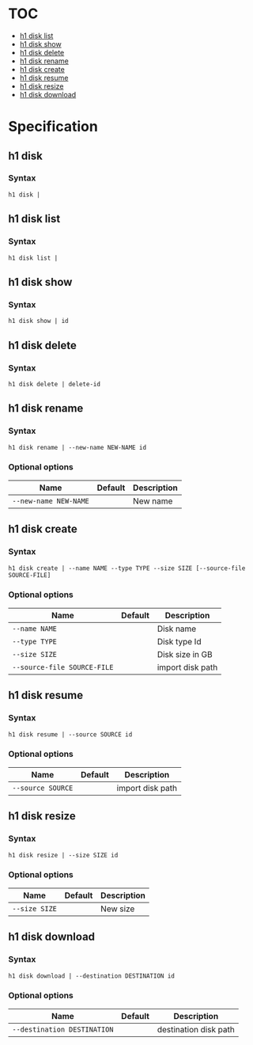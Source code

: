 # TOC

* [h1 disk list](#h1-disk-list)
* [h1 disk show](#h1-disk-show)
* [h1 disk delete](#h1-disk-delete)
* [h1 disk rename](#h1-disk-rename)
* [h1 disk create](#h1-disk-create)
* [h1 disk resume](#h1-disk-resume)
* [h1 disk resize](#h1-disk-resize)
* [h1 disk download](#h1-disk-download)


# Specification

## h1 disk

### Syntax

```h1 disk | ```

## h1 disk list

### Syntax

```h1 disk list | ```

## h1 disk show

### Syntax

```h1 disk show | id```

## h1 disk delete

### Syntax

```h1 disk delete | delete-id```

## h1 disk rename

### Syntax

```h1 disk rename | --new-name NEW-NAME id```

### Optional options

| Name | Default | Description | 
| ---- | ------- | ----------- |
| ```--new-name NEW-NAME``` |  | New name |

## h1 disk create

### Syntax

```h1 disk create | --name NAME --type TYPE --size SIZE [--source-file SOURCE-FILE]```

### Optional options

| Name | Default | Description | 
| ---- | ------- | ----------- |
| ```--name NAME``` |  | Disk name |
| ```--type TYPE``` |  | Disk type Id |
| ```--size SIZE``` |  | Disk size in GB |
| ```--source-file SOURCE-FILE``` |  | import disk path |

## h1 disk resume

### Syntax

```h1 disk resume | --source SOURCE id```

### Optional options

| Name | Default | Description | 
| ---- | ------- | ----------- |
| ```--source SOURCE``` |  | import disk path |

## h1 disk resize

### Syntax

```h1 disk resize | --size SIZE id```

### Optional options

| Name | Default | Description | 
| ---- | ------- | ----------- |
| ```--size SIZE``` |  | New size |

## h1 disk download

### Syntax

```h1 disk download | --destination DESTINATION id```

### Optional options

| Name | Default | Description | 
| ---- | ------- | ----------- |
| ```--destination DESTINATION``` |  | destination disk path |

